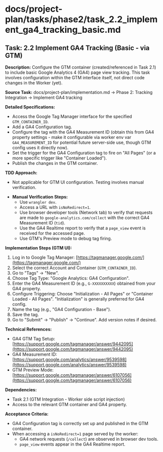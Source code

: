 # docs/project-plan/tasks/phase2/task_2.2_implement_ga4_tracking_basic.md

## Task: 2.2 Implement GA4 Tracking (Basic - via GTM)

**Description:**
Configure the GTM container (created/referenced in Task 2.1) to include basic Google Analytics 4 (GA4) page view tracking. This task involves configuration within the GTM interface itself, not direct code changes in the Worker (yet).

**Source Task:**
docs/project-plan/implementation.md -> Phase 2: Tracking Integration -> Implement GA4 tracking

**Detailed Specifications:**
- Access the Google Tag Manager interface for the specified `GTM_CONTAINER_ID`.
- Add a GA4 Configuration tag.
- Configure the tag with the GA4 Measurement ID (obtain this from GA4 property settings - make it configurable via worker env var `GA4_MEASUREMENT_ID` for potential future server-side use, though GTM config uses it directly now).
- Set the trigger for the GA4 Configuration tag to fire on "All Pages" (or a more specific trigger like "Container Loaded").
- Publish the changes in the GTM container.

**TDD Approach:**
- Not applicable for GTM UI configuration. Testing involves manual verification.
*   **Manual Verification Steps:**
    *   Use `wrangler dev`.
    *   Access a URL with `isNoRedirect=1`.
    *   Use browser developer tools (Network tab) to verify that requests are made to `google-analytics.com/collect` with the correct GA4 Measurement ID (`tid`).
    *   Use the GA4 Realtime report to verify that a `page_view` event is received for the accessed page.
    *   Use GTM's Preview mode to debug tag firing.

**Implementation Steps (GTM UI):**
1.  Log in to Google Tag Manager: [https://tagmanager.google.com/](https://tagmanager.google.com/)
2.  Select the correct Account and Container (`GTM_CONTAINER_ID`).
3.  Go to "Tags" -> "New".
4.  Choose Tag Type: "Google Analytics: GA4 Configuration".
5.  Enter the GA4 Measurement ID (e.g., `G-XXXXXXXXXX`) obtained from your GA4 property.
6.  Configure Triggering: Choose "Initialization - All Pages" or "Container Loaded - All Pages". "Initialization" is generally preferred for GA4 config.
7.  Name the tag (e.g., "GA4 Configuration - Base").
8.  Save the tag.
9.  Go to "Submit" -> "Publish" -> "Continue". Add version notes if desired.

**Technical References:**
- GA4 GTM Tag Setup: [https://support.google.com/tagmanager/answer/9442095](https://support.google.com/tagmanager/answer/9442095)
- GA4 Measurement ID: [https://support.google.com/analytics/answer/9539598](https://support.google.com/analytics/answer/9539598)
- GTM Preview Mode: [https://support.google.com/tagmanager/answer/6107056](https://support.google.com/tagmanager/answer/6107056)

**Dependencies:**
- Task 2.1 (GTM Integration - Worker side script injection)
- Access to the relevant GTM container and GA4 property.

**Acceptance Criteria:**
- GA4 Configuration tag is correctly set up and published in the GTM container.
- When accessing a `isNoRedirect=1` page served by the worker:
    - GA4 network requests (`/collect`) are observed in browser dev tools.
    - `page_view` events appear in the GA4 Realtime report. 